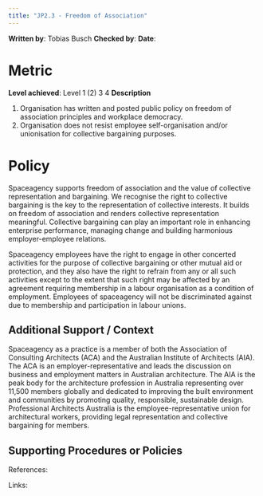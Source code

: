 ```yaml
---
title: "JP2.3 - Freedom of Association"
---
```

**Written by**: Tobias Busch
**Checked by**:
**Date**:

# Metric

**Level achieved**: Level 1 (2) 3 4
**Description**
1.  Organisation has written and posted public policy on freedom of association principles and workplace democracy. 
2.  Organisation does not resist employee self-organisation and/or unionisation for collective bargaining purposes. 

# Policy

Spaceagency supports freedom of association and the value of collective representation and bargaining. We recognise the right to collective bargaining is the key to the representation of collective interests. It builds on freedom of association and renders collective representation meaningful. Collective bargaining can play an important role in enhancing enterprise performance, managing change and building harmonious employer-employee relations. 

Spaceagency employees have the right to engage in other concerted activities for the purpose of collective bargaining or other mutual aid or protection, and they also have the right to refrain from any or all such activities except to the extent that such right may be affected by an agreement requiring membership in a labour organisation as a condition of employment. Employees of spaceagency will not be discriminated against due to membership and participation in labour unions.

## Additional Support / Context

Spaceagency as a practice is a member of both the Association of Consulting Architects (ACA) and the Australian Institute of Architects (AIA). The ACA is an employer-representative and leads the discussion on business and employment matters in Australian architecture. The AIA is the peak body for the architecture profession in Australia representing over 11,500 members globally and dedicated to improving the built environment and communities by promoting quality, responsible, sustainable design.  
Professional Architects Australia is the employee-representative union for architectural workers, providing legal representation and collective bargaining for members. 

## Supporting Procedures or Policies


References:


Links: